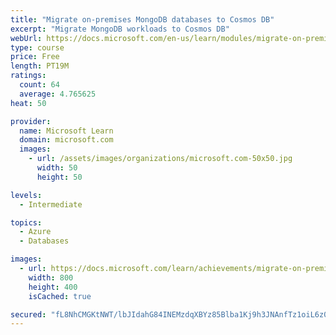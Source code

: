 ```yaml
---
title: "Migrate on-premises MongoDB databases to Cosmos DB"
excerpt: "Migrate MongoDB workloads to Cosmos DB"
webUrl: https://docs.microsoft.com/en-us/learn/modules/migrate-on-premises-mongodb-databases-azure-database-mongodb/
type: course
price: Free
length: PT19M
ratings:
  count: 64
  average: 4.765625
heat: 50

provider:
  name: Microsoft Learn
  domain: microsoft.com
  images:
    - url: /assets/images/organizations/microsoft.com-50x50.jpg
      width: 50
      height: 50

levels:
  - Intermediate

topics:
  - Azure
  - Databases

images:
  - url: https://docs.microsoft.com/learn/achievements/migrate-on-premises-mongodb-databases-to-cosmos-db-social.png
    width: 800
    height: 400
    isCached: true

secured: "fL8NhCMGKtNWT/lbJIdahG84INEMzdqXBYz85Blba1Kj9h3JNAnfTz1oiL6z02ek1lSLhDSdVkTqLuMW3pV5X/bU6ADaa0F1tj+wXOlbUm+kYEMwl3qkehb0tJlVJDDljZl7aKogslocRnhXVuYnVkhcuIz9Bxx1wS9Rgg4wXpsfNRt+fj1wpOQUfoLW3YSZM5QA/gpv+XtIxqiZW9UCIlGxYekQUl4GUtUDMW3K/trcg1OQ9XOc0wImbe2FFbFIdwjsjMsEmZBe0RP0ER5pocndrLD8dGxi553P1P1l8C7OKEJMRGzd7tSA7Y4LA/SRsDWr+KFQ3Gyh4gtyi+cr0MByhF5xr8F8HQ7iLWH0QHe8ccRUCksGoErJjxSdOSjzrb7WRPIl4lKJ0F3xuAwxMesgncgAPlZ42ppYqkWz6qo=;8PZDLBIu2GiHEvbmkNxTtw=="
---
```


